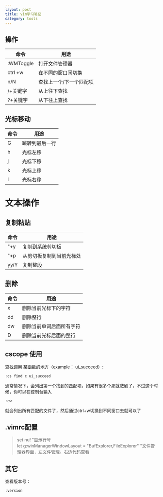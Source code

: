 ```yaml
---
layout: post
title: vim学习笔记
category: tools
---
```



操作
------

|命令|用途|
|-------|-----|
| :WMToggle | 打开文件管理器     |
|ctrl +w | 在不同的窗口间切换|
|n/N|查找上一个/下一个匹配项|
|/+关键字|从上往下查找|
|?+关键字|从下往上查找|


光标移动
-----
|命令|用途|
|-----|---|
|G|跳转到最后一行|
|h|光标左移|
|j|光标下移|
|k|光标上移|
|l|光标右移|

文本操作
====

复制粘贴
------
命令|用途
---|---
"+y|复制到系统剪切板
"+p|从剪切板复制到当前光标处
yy/Y|复制整段

删除
----
命令|用途
---|---
x|删除当前光标下的字符
dd|删除整行
dw|删除当前单词后面所有字符
D|删除当前光标后面的整行

cscope 使用
-----

查找调用 某函数的地方（example： ui_succeed）:

    :cs find c ui_succeed

通常情况下，会列出第一个找到的匹配项，如果有很多个那就悲剧了，不过这个时候，你可以在控制台输入

    :cw

就会列出所有匹配的文件了，然后通过ctrl+w切换到不同窗口去就可以了


.vimrc配置
-------
>set nu! "显示行号<br>
>let g:winManagerWindowLayout = "BufExplorer,FileExplorer"  "文件管理器界面，左文件管理。右边代码查看

其它
-----

查看版本号：

    :version
